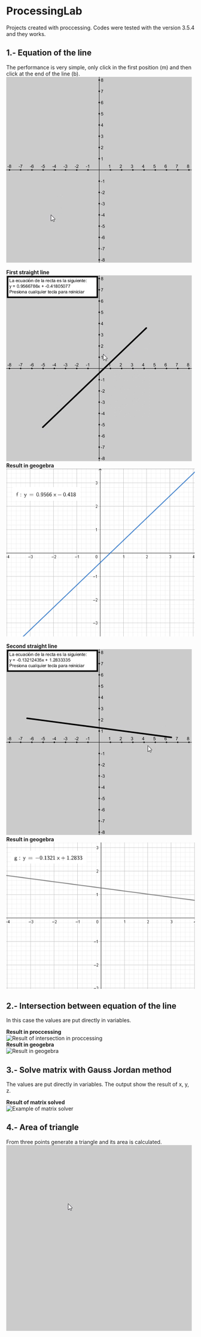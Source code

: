 # ProcessingLab
Projects created with proccessing. Codes were tested with the version 3.5.4 and they works.

## 1.- Equation of the line
The performance is very simple, only click in the first position (m) and then click at the end of the line (b).\
![Equation of the line working](https://github.com/EladioRocha/ProcessingLab/blob/master/Ecuacion_de_la_recta_con_coordenadas/result.gif)

**First straight line**\
![First stright line of gif](https://github.com/EladioRocha/ProcessingLab/blob/master/Ecuacion_de_la_recta_con_coordenadas/result-1.png?raw=true)\
**Result in geogebra**\
![First straight line in geogebra](https://github.com/EladioRocha/ProcessingLab/blob/master/Ecuacion_de_la_recta_con_coordenadas/result-1-geogebra.png?raw=true)

**Second straight line**\
![Second straight line of gif](https://github.com/EladioRocha/ProcessingLab/blob/master/Ecuacion_de_la_recta_con_coordenadas/result-2.png?raw=true)\
**Result in geogebra**\
![Second straight line in geogebra](https://github.com/EladioRocha/ProcessingLab/blob/master/Ecuacion_de_la_recta_con_coordenadas/result-2-geogebra.png?raw=true)

## 2.- Intersection between equation of the line
In this case the values are put directly in variables.

**Result in proccessing**\
![Result of intersection in proccessing](https://user-images.githubusercontent.com/39393035/110970127-0b324200-831f-11eb-9fb6-ac30ae0e32f7.png)\
**Result in geogebra**\
![Result in geogebra](https://user-images.githubusercontent.com/39393035/110970150-11282300-831f-11eb-940f-68e7ecddba96.png)

## 3.- Solve matrix with Gauss Jordan method
The values are put directly in variables. The output show the result of x, y, z.

**Result of matrix solved**\
![Example of matrix solver](https://user-images.githubusercontent.com/39393035/110971215-32d5da00-8320-11eb-8213-2bf927e2ec49.png)

## 4.- Area of triangle
From three points generate a triangle and its area is calculated.\
![Generated triangle](https://github.com/EladioRocha/ProcessingLab/blob/master/area_de_un_triangulo/result.gif)
